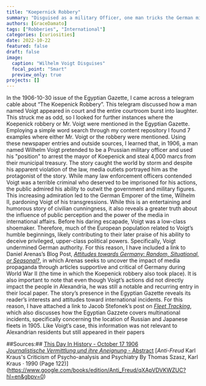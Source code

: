 ```yaml
---
title: "Koepernick Robbery"
summary: "Disguised as a military Officer, one man tricks the German military and government, steals 4,000 marcs, and the public loves it."
authors: [GraceDamato]
tags: ["Robberies", "International"]
categories: [curiosities]
date: 2022-10-22
featured: false
draft: false
image:
  caption: "Wilhelm Voigt Disguises"
  focal_point: "Smart"
  preview_only: true
projects: []
---
```

In the 1906-10-30 issue of the Egyptian Gazette, I came across a telegram cable about “The Koepenick Robbery”. This telegram discussed how a man named Voigt appeared in court and the entire courtroom burst into laughter. This struck me as odd, so I looked for further instances where the Koepenick robbery or Mr. Voigt were mentioned in the Egyptian Gazette. Employing a simple word search through my content repository I found 7 examples where either Mr. Voigt or the robbery were mentioned. Using these newspaper entries and outside sources, I learned that, in 1906, a man named Wilhelm Voigt pretended to be a Prussian military officer and used his "position" to arrest the mayor of Koepenick and steal 4,000 marcs from their municipal treasury. The story caught the world by storm and despite his apparent violation of the law, media outlets portrayed him as the protagonist of the story. While many law enforcement officers contended Voigt was a terrible criminal who deserved to be imprisoned for his actions, the public admired his ability to outwit the government and military figures. This increasing admiration led to the German Emporer of the time, Wilhelm II, pardoning Voigt of his transgressions. While this is an entertaining and humorous story of civilian cunningness, it also reveals a greater truth about the influence of public perception and the power of the media in international affairs. Before his daring escapade, Voigt was a low-class shoemaker. Therefore, much of the European population related to Voigt’s humble beginnings, likely contributing to their later praise of his ability to deceive privileged, upper-class political powers. Specifically, Voigt undermined German authority. For this reason, I have included a link to Daniel Arenas’s Blog Post, [_Attitudes towards Germany: Random, Situational, or Seasonal?_](https://dig-eg-gaz.github.io/post/18-analysis-arenas/), in which Arenas seeks to uncover the impact of media propaganda through articles supportive and critical of Germany during World War II (the time in which the Koepenick robbery also took place).
It is also important to note that even though Voigt’s actions did not directly impact the people in Alexandria, he was still a notable and recurring entry in their local paper. The story’s presence in the Egyptian Gazette reveals its reader’s interests and attitudes toward international incidents. For this reason, I have attached a link to Jacob Stefonek’s post on [_Fleet Tracking_](https://dig-eg-gaz.github.io/post/16-analysis-stefonek/), which also discusses how the Egyptian Gazzete covers multinational incidents, specifically concerning the location of Russian and Japanese fleets in 1905. Like Voigt’s case, this information was not relevant to Alexandrian residents but still appeared in their papers
 
 
##Sources:##
[This Day In History - October 17 1906](https://www.history.com/this-day-in-history/a-shoemaker-leads-german-soldiers-in-a-robbery)  
[_Journalistische Vermittlung und ihre Aneignung_ - Abstract](https://journals.univie.ac.at/index.php/oezg/article/view/5087)
[_Anti-Freud_
Karl Kraus's Criticism of Psycho-analysis and Psychiatry
By Thomas Szasz, Karl Kraus · 1990 (Page 122)]
(https://www.google.com/books/edition/Anti_Freud/qXApVDVKWZUC?hl=en&gbpv=0)